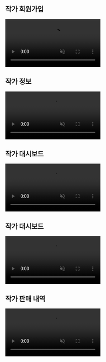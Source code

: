 
## 작가 회원가입
<video src="output/author-join.mp4" autoplay loop muted playsinline></video>

## 작가 정보
<video src="output/author-info.mp4" autoplay loop muted playsinline></video>

## 작가 대시보드
<video src="output/author-dashboard(1).mp4" autoplay loop muted playsinline></video>

## 작가 대시보드
<video src="output/author-dashboard(2).mp4" autoplay loop muted playsinline></video>

## 작가 판매 내역
<video src="output/author-transaction.mp4" autoplay loop muted playsinline></video>

